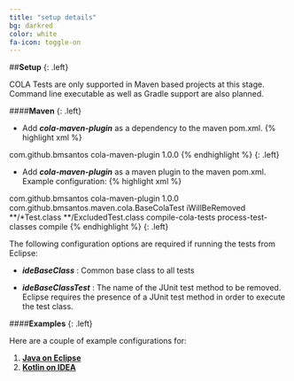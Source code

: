 ```yaml
---
title: "setup details"
bg: darkred
color: white
fa-icon: toggle-on
---
```


##**Setup**
{: .left}

COLA Tests are only supported in Maven based projects at this stage.
Command line executable as well as Gradle support are also planned.

####**Maven**
{: .left}

- Add ***cola-maven-plugin*** as a dependency to the maven pom.xml.
{% highlight xml %}
<dependency>
  <groupId>com.github.bmsantos</groupId>
  <artifactId>cola-maven-plugin</artifactId>
  <version>1.0.0</version>
</dependency>
{% endhighlight %}
{: .left}

- Add ***cola-maven-plugin*** as a maven plugin to the maven pom.xml. Example configuration:
{% highlight xml %}
<plugin>
  <groupId>com.github.bmsantos</groupId>
  <artifactId>cola-maven-plugin</artifactId>
  <version>1.0.0</version>
  <configuration>
    <ideBaseClass>com.github.bmsantos.maven.cola.BaseColaTest</ideBaseClass>
    <ideBaseClassTest>iWillBeRemoved</ideBaseClassTest>
    <includes>
      <include>**/*Test.class</include>
    </includes>
    <excludes>
      <exclude>**/ExcludedTest.class</exclude>
    </excludes>
  </configuration>
  <executions>
    <execution>
      <id>compile-cola-tests</id>
      <phase>process-test-classes</phase>
      <goals>
        <goal>compile</goal>
      </goals>
    </execution>
  </executions>
</plugin>
{% endhighlight %}
{: .left}

The following configuration options are required if running the tests from Eclipse:

- ***ideBaseClass*** : Common base class to all tests

- ***ideBaseClassTest*** : The name of the JUnit test method to be removed.
Eclipse requires the presence of a JUnit test method in order to execute the test class.

####**Examples**
{: .left}

Here are a couple of example configurations for:

1. **[Java on Eclipse](https://github.com/bmsantos/cola-maven-plugin/tree/master/cola-maven-plugin-test)**
2. **[Kotlin on IDEA](https://github.com/bmsantos/kotlin-cola-tests)**
